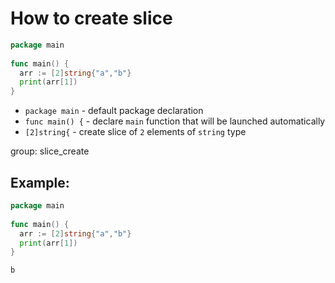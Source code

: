 # How to create slice

```go
package main
 
func main() {
  arr := [2]string{"a","b"}
  print(arr[1])
}
```

- `package main` - default package declaration
- `func main() {` - declare `main` function that will be launched automatically
- `[2]string{` - create slice of `2` elements of `string` type

group: slice_create

## Example: 
```go
package main
 
func main() {
  arr := [2]string{"a","b"}
  print(arr[1])
}
```
```
b
```

